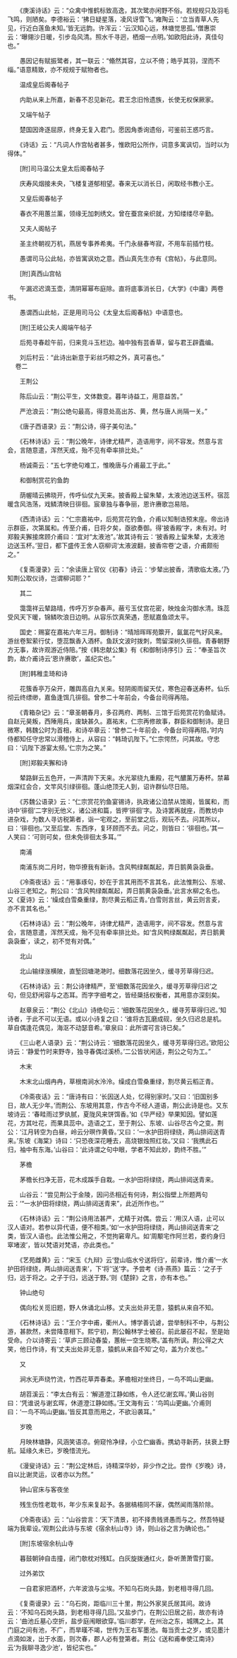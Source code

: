 <!-- { "loadSidebar": true } -->
　　《庚溪诗话》云：“众禽中惟鹤标致高逸，其次鹭亦闲野不俗。若规规只及羽毛飞鸣，则陋矣。李德裕云：‘拂日疑星落，凌风讶雪飞。’雍陶云：‘立当青草人先见，行近白莲鱼未知。’皆无远韵。许浑云：‘云汉知心远，林塘觉思孤。’僧惠崇云：‘曝翎沙日暖，引步岛风清。照水千寻迥，栖烟一点明。’如欧阳此诗，真佳句也。”

　　愚因记有赋振鹭者，其一联云：“翛然其容，立以不倚；皓乎其羽，涅而不缁。”语意精致，亦不规规于赋物者也。

　　温成皇后阁春帖子

　　内助从来上所嘉，新春不忍见新花。君王念旧怜遗族，长使无权保厥家。

　　又端午帖子

　　楚国因谗逐屈原，终身无复入君门。愿因角黍询遗俗，可鉴前王惑巧言。

　　《诗话》云：“凡词人作宫帖者甚多，惟欧阳公所作，词意多寓讽切，当时以为得体。”

　　[附]司马温公太皇太后阁春帖子

　　庆寿风烟接未央，飞楼复道郁相望。春来无以消长日，闲取经书教小王。

　　又皇后阁春帖子

　　春衣不用蕙兰薰，领缘无加刺绣文。曾在蚕宫亲织就，方知缕缕尽辛勤。

　　又夫人阁帖子

　　圣主终朝视万机，燕居专事养希夷。千门永昼春岑寂，不用车前插竹枝。

　　愚谓司马公此帖，亦皆寓讽劝之意。西山真先生亦有《宫帖》，与此意同。

　　[附]真西山宫帖

　　午漏迟迟滴玉壶，清阴幂幂布庭除。直将底事消长日，《大学》《中庸》两卷书。

　　愚谓西山此帖，正是用司马公《太皇太后阁春帖》中语意也。

　　[附]王岐公夫人阁端午帖子

　　后苑寻春趁午前，归来竞斗玉栏边。袖中独有芸香草，留与君王辟蠹编。

　　刘后村云：“此诗出新意于彩丝巧粽之外，真可喜也。”  
　 
卷二

　　王荆公

　　陈后山云：“荆公平生，文体数变。暮年诗益工，用意益苦。”

　　严沧浪云：“荆公绝句最高，得意处高出苏、黄，然与唐人尚隔一关。”

　　《唐子西语录》云：“荆公诗，得子美句法。”

　　《石林诗话》云：“荆公晚年，诗律尤精严，造语用字，间不容发。然意与言会，言随意遣，浑然天成，殆不见有牵率排比处。”

　　杨诚斋云：“五七字绝句难工，惟晚唐与介甫最工于此。”

　　和御制赏花钓鱼韵

　　荫幄晴云拂晓开，传呼仙仗九天来。披香殿上留朱辇，太液池边送玉杯。宿蕊暖含风浩荡，戏鳞清映日徘徊。宸章独与春争丽，恩许赓歌岂易陪。

　　《西清诗话》云：“仁宗嘉祐中，后苑赏花钓鱼，介甫以知制诰预末座。帝出诗示群臣，次第属和。传至介甫，日将夕矣，亟欲奏御。得‘披香殿’字，未有对。时郑毅夫獬接席顾介甫曰：‘宜对“太液池”。’故其诗有云：‘披香殿上留朱辇，太液池边送玉杯。’翌日，都下盛传王舍人窃柳词‘太液波翻，披香帘卷’之语，介甫颇衔之。”

　　《复斋漫录》云：“余读唐上官仪《初春》诗云：‘步辇出披香，清歌临太液。’乃知荆公取仪诗，岂谓柳词耶？”

　　其二

　　霭霭祥云辇路晴，传呼万岁杂春声。蔽亏玉仗宫花密，映烛金沟御水清。珠蕊受风天下暖，锦鳞吹浪日边明。从容乐饮真荣遇，愿赋嘉鱼颂太平。

　　国史：赐宴在嘉祐六年三月。御制诗：“晴旭晖晖苑籞开，氤氲花气好风来。游丝卷絮萦行仗，堕蕊飘香入酒杯。鱼跃文波时拨刺，莺留深树久徘徊。青春朝野方无事，故许观游近侍陪。”按《韩忠献公集》有《和御制诗序引》云：“奉圣旨次韵，故介甫诗云‘恩许赓歌’，盖纪实也。”

　　[附]韩稚圭琦和诗

　　花簇香亭万朵开，雕舆高自九关来。轻阴阁雨留天仗，寒色迎春送寿杯。仙乐彻云终缥缈，嘉鱼逢饵几徘徊。曾参二十年前会，今备台司得再陪。

　　《青箱杂记》云：“章圣朝春月，多召两府、两制、三馆于后苑赏花钓鱼赋诗。自赵元昊叛，西陲用兵，废缺甚久。嘉祐末，仁宗再修故事，群臣和御制诗。是日微寒，韩魏公时为首相，和诗卒章云：‘曾参二十年前会，今备台司得再陪。’时内侍都知任守忠常以滑稽侍上，从容曰：“韩琦讥陛下。”仁宗愕然，问其故。守忠曰：‘讥陛下游宴太频。’仁宗为之笑。”

　　[附]郑毅夫獬和诗

　　辇路鲜云五色开，一声清跸下天来。水光翠绕九重殿，花气醲薰万寿杯。禁幕烟深红会合，文竿风引绿徘徊。蓬山绝顶无人到，诏许群仙尽日陪。

　　《苏魏公语录》云：“仁宗赏花钓鱼宴锡诗，执政诸公洎禁从馆阁，皆属和，而诗中‘徘徊’二字别无他义，诸公进和篇，皆押‘徘徊’字。及诗罢再就座，而教坊中进杂戏，为数人寻访税第者，诣一宅观之，至前堂之后，观玩不去。问其所以，曰：‘徘徊也。’又至后堂、东西序，复环顾而不去。问之，则皆曰：‘徘徊也。’其一人笑曰：‘可则可矣，但未免徘徊太多耳。’”

　　南浦

　　南浦东岗二月时，物华撩我有新诗。含风鸭绿粼粼起，弄日鹅黄袅袅垂。

　　《冷斋夜话》云：“用事琢句，妙在于言其用而不言其名，此法惟荆公、东坡、山谷三老知之。荆公曰：‘含风鸭绿粼粼起，弄日鹅黄袅袅垂。’此言水柳之名也。又《夏诗》云：‘缲成白雪桑重绿，割尽黄云稻正青。’白雪则言丝，黄云则言麦，亦不言其名也。”

　　《石林诗话》云：“荆公晚年，诗律尤精严，造语用字，间不容发。然意与言会，言随意遣，浑然天成，殆不见有牵率排比处。如‘含风鸭绿粼粼起，弄日鹅黄袅袅垂’，读之，初不觉有对偶。”

　　北山

　　北山输绿涨横陂，直堑回塘滟滟时。细数落花因坐久，缓寻芳草得归迟。

　　《石林诗话》云：荆公诗律精严，至‘细数落花因坐久，缓寻芳草得归迟’之句，但见舒闲容与之态耳。而字字细考之，皆经檃括权衡者，其用意亦深刻矣。

　　赵章泉云：“荆公《北山》诗绝句云：‘细数落花因坐久，缓寻芳草得归迟。’知诗者，于此不可以无语。或以小诗复之曰：‘谁将古瓦磨成砚，坐久归迟总是机。草自偶逢花偶见，海沤不动瑟音希。’章泉曰：此所谓可言诗已矣。”

　　《三山老人语录》云：“荆公诗云：‘细数落花因坐久，缓寻芳草得归迟。’欧阳公诗云：‘静爱竹时来野寺，独寻春偶过溪桥。’二公皆状闲适，荆公之句为工。”

　　木末

　　木末北山烟冉冉，草根南涧水泠泠。缲成白雪桑重绿，割尽黄云稻正青。

　　《冷斋夜话》云：“唐诗有曰：‘长因送人处，忆得别家时。’又曰：‘旧国别多日，故人无少年。’而荆公、东坡用其意，作古今不经人道语，荆公此诗是也。又东坡诗云：‘春畦雨过罗纨腻，夏陇风来饼饵香。’如《华严经》举果知因。譬如莲花，方其吐花，而果具蕊中。造语之工，至于荆公、东坡、山谷尽古今之变。荆公：‘江月转空为白昼，岭云分暝作黄昏。’又曰：‘一水护田将绿绕，两山排闼送青来。’东坡《海棠》诗曰：‘只恐夜深花睡去，高烧银烛照红妆。’又曰：‘我携此石归，袖中有东海。’山谷曰：‘此诗谓之句中眼，学者不知此妙，韵终不胜。’”

　　茅檐

　　茅檐长扫净无苔，花木成蹊手自栽。一水护田将绿绕，两山排闼送青来。

　　山谷云：“尝见荆公于金陵，因问丞相近有何诗，荆公指壁上所题两句云：‘“一水护田将绿绕，两山排闼送青来”，此近所作也。’”

　　《石林诗话》云：“荆公诗用法甚严，尤精于对偶。尝云：‘用汉人语，止可以汉人语对。若参以异代语，便不相类。’如‘一水护田将绿绕，两山排闼送青来’之类，皆汉人语也。此法惟公用之，不觉拘窘卑凡。如‘周颙宅作阿兰若，娄约身归窣堵波’，皆以梵语对梵语，亦此类也。”

　　《艺苑雌黄》云：“宋玉《九辩》云‘登山临水兮送将归’，前辈诗，惟介甫‘一水护田将绿绕，两山排闼送青来’，下‘将’‘送’字。予尝考《诗·燕燕》篇云：‘之子于归，远于将之。之子于归，远送于野。’则《楚辞》之言，亦有本也。”

　　钟山绝句

　　偶向松关觅旧题，野人休诵北山移。丈夫出处非无意，猿鹤从来自不知。

　　《石林诗话》云：“王介字中甫，衢州人。博学善讥谑，尝举制科不中，与荆公游，甚款然，未尝降意相下。熙宁初，荆公翰林学士被召。前此屡召不起，至是始受命。介以诗寄云：‘草庐三顾动春蛰，蕙帐一空生晓寒。’盖有所讽。荆公得之大笑，他日作诗，有‘丈夫出处非无意，猿鹤从来自不知’之句，盖为介发也。”

　　又

　　涧水无声绕竹流，竹西花草弄春柔。茅檐相对坐终日，一鸟不鸣山更幽。

　　胡苕溪云：“李太白有云：‘解道澄江静如练，令人还忆谢玄晖。’黄山谷则曰：‘凭谁说与谢玄晖，休道澄江静如练。’王文海有云：‘鸟鸣山更幽。’介甫则曰：‘一鸟不鸣山更幽。’皆反其意而用之，不欲沿袭耳。”

　　岁晚

　　月映林塘静，风涵笑语凉。俯窥怜净绿，小立伫幽香。携幼寻新菂，扶衰上野航。延缘久未已，岁晚惜流光。

　　《漫叟诗话》云：“荆公定林后，诗精深华妙，非少作之比。尝作《岁晚》诗，自以比谢灵运，议者亦以为然。”

　　钟山官床与客夜坐

　　残生伤性老耽书，年少东来复起予。各据槁梧同不寐，偶然闻雨落阶除。

　　《冷斋夜话》云：“山谷尝言：‘天下清景，初不择贵贱贤愚而与之。然吾特疑端为我辈设。’观荆公此诗与东坡《宿余杭山寺》诗，则山谷之言为确论也。”

　　[附]东坡宿余杭山寺

　　暮鼓朝钟自击撞，闭门欹枕对残缸。白灰旋拨通红火，卧听萧萧雪打窗。

　　过外弟饮

　　一自君家把酒杯，六年波浪与尘埃。不知乌石岗头路，到老相寻得几回。

　　《复斋谩录》云：“乌石岗，距临川三十里，荆公外家吴氏居其间。故诗云：‘不知乌石岗头路，到老相寻得几回。’又盐步门，在荆公旧居之前，故亦有诗云：‘曲池丘墓心空折，盐步庭闱眼欲穿。’临川郡学，在州治之东，城隅之上。其门庭之间有池，不广，而旱暵不竭，世传为王右军墨池。每当贡士之岁，或见墨汁点滴如泼，出于水面，则次春，郡人必有登第者。荆公《送和甫奉使江南诗》云‘为我聊寻逸少池’，皆纪实也。”

